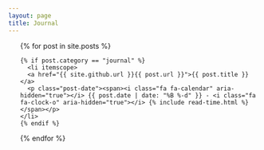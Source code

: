 ```yaml
---
layout: page
title: Journal
---
```


<ul class="posts">
  {% for post in site.posts %}

    {% if post.category == "journal" %}
      <li itemscope>
      <a href="{{ site.github.url }}{{ post.url }}">{{ post.title }}</a>
      <p class="post-date"><span><i class="fa fa-calendar" aria-hidden="true"></i> {{ post.date | date: "%B %-d" }} - <i class="fa fa-clock-o" aria-hidden="true"></i> {% include read-time.html %}</span></p>
    </li>
    {% endif %}  

  {% endfor %}
</ul>
